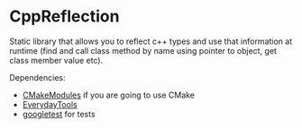 # CppReflection
Static library that allows you to reflect c++ types and use that information at runtime (find and call class method by name using pointer to object, get class member value etc).

Dependencies:
 - [CMakeModules](https://github.com/Sunday111/CMakeModules) if you are going to use CMake
 - [EverydayTools](https://github.com/Sunday111/EverydayTools)
 - [googletest](https://github.com/google/googletest) for tests
